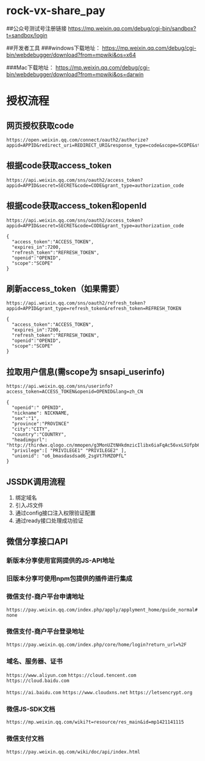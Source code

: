 # rock-vx-share_pay

##公众号测试号注册链接
https://mp.weixin.qq.com/debug/cgi-bin/sandbox?t=sandbox/login

##开发者工具
###windows下载地址：
https://mp.weixin.qq.com/debug/cgi-bin/webdebugger/download?from=mpwiki&os=x64

###Mac下载地址：
https://mp.weixin.qq.com/debug/cgi-bin/webdebugger/download?from=mpwiki&os=darwin


# 授权流程
## 网页授权获取code
```
https://open.weixin.qq.com/connect/oauth2/authorize?appid=APPID&redirect_uri=REDIRECT_URI&response_type=code&scope=SCOPE&state=STATE#wechat_redirect
```
## 根据code获取access_token

```
https://api.weixin.qq.com/sns/oauth2/access_token?appid=APPID&secret=SECRET&code=CODE&grant_type=authorization_code
```

## 根据code获取access_token和openId

```
https://api.weixin.qq.com/sns/oauth2/access_token?appid=APPID&secret=SECRET&code=CODE&grant_type=authorization_code
```
```
{
  "access_token":"ACCESS_TOKEN",
  "expires_in":7200,
  "refresh_token":"REFRESH_TOKEN",
  "openid":"OPENID",
  "scope":"SCOPE" 
}
```

## 刷新access_token（如果需要）

```
https://api.weixin.qq.com/sns/oauth2/refresh_token?appid=APPID&grant_type=refresh_token&refresh_token=REFRESH_TOKEN
```
```
{
  "access_token":"ACCESS_TOKEN",
  "expires_in":7200,
  "refresh_token":"REFRESH_TOKEN",
  "openid":"OPENID",
  "scope":"SCOPE" 
}
```

## 拉取用户信息(需scope为 snsapi_userinfo)

```
https://api.weixin.qq.com/sns/userinfo?access_token=ACCESS_TOKEN&openid=OPENID&lang=zh_CN
```
```
{    
  "openid":" OPENID",
  "nickname": NICKNAME,
  "sex":"1",
  "province":"PROVINCE"
  "city":"CITY",
  "country":"COUNTRY",
  "headimgurl":     "http://thirdwx.qlogo.cn/mmopen/g3MonUZtNHkdmzicIlibx6iaFqAc56vxLSUfpb6n5WKSYVY0ChQKkiaJSgQ1dZuTOgvLLrhJbERQQ4eMsv84eavHiaiceqxibJxCfHe/46",
  "privilege":[ "PRIVILEGE1" "PRIVILEGE2" ],
  "unionid": "o6_bmasdasdsad6_2sgVt7hMZOPfL"
}
```

## JSSDK调用流程
1. 绑定域名
2. 引入JS文件
3. 通过config接口注入权限验证配置
4. 通过ready接口处理成功验证


## 微信分享接口API
### 新版本分享使用官网提供的JS-API地址
<script src="http://res.wx.qq.com/open/js/jweixin-1.4.0.js"></script>

### 旧版本分享可使用npm包提供的插件进行集成

### 微信支付-商户平台申请地址
```https://pay.weixin.qq.com/index.php/apply/applyment_home/guide_normal#none```

### 微信支付-商户平台登录地址
```https://pay.weixin.qq.com/index.php/core/home/login?return_url=%2F```

### 域名、服务器、证书
```https://www.aliyun.com```
```https://cloud.tencent.com```
```https://cloud.baidu.com```

```https://ai.baidu.com```
```https://www.cloudxns.net```
```https://letsencrypt.org```

### 微信JS-SDK文档
```https://mp.weixin.qq.com/wiki?t=resource/res_main&id=mp1421141115```

### 微信支付文档
```https://pay.weixin.qq.com/wiki/doc/api/index.html```
